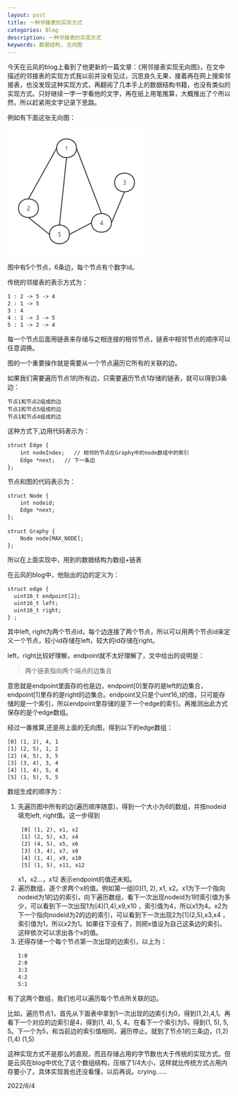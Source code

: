 ```yaml
---
layout: post
title: 一种邻接表的实现方式
categories: Blog
description: 一种邻接表的实现方式
keywords: 数据结构, 无向图
---
```



  今天在云风的blog上看到了他更新的一篇文章：《用邻接表实现无向图》，在文中描述的邻接表的实现方式我以前并没有见过，沉思良久无果，接着再在网上搜索邻接表，也没发现这种实现方式，再翻阅了几本手上的数据结构书籍，也没有类似的实现方式。只好继续一字一字看他的文字，再在纸上用笔推算，大概推出了个所以然，所以赶紧用文字记录下思路。

  例如有下面这张无向图：

![](/images/posts/blog/a_undirected_map.png)

图中有5个节点，6条边，每个节点有个数字id。

传统的邻接表的表示方式为：

```
1 : 2 -> 5 -> 4
2 : 1 -> 5
3 : 4
4 : 1 -> 3 -> 5
5 : 1 -> 2 -> 4
```
每一个节点后面用链表来存储与之相连接的相邻节点，链表中相邻节点的顺序可以任意调换。

图的一个重要操作就是需要从一个节点遍历它所有的关联的边。

如果我们需要遍历节点1的所有边，只需要遍历节点1存储的链表，就可以得到3条边：
```
节点1和节点2组成的边
节点1和节点5组成的边
节点1和节点4组成的边
```
这种方式下,边用代码表示为：

```
struct Edge {
    int nodeIndex;   // 相邻的节点在Graphy中的node数组中的索引
    Edge *next;   // 下一条边
};
```
节点和图的代码表示为：
```
struct Node {
    int nodeid;
    Edge *next;
};

struct Graphy {
    Node node[MAX_NODE];  
};
```
所以在上面实现中，用到的数据结构为数组+链表

在云风的blog中，他贴出的边的定义为：
```
struct edge {
  uint16_t endpoint[2];
  uint16_t left;
  uint16_t right;
} ;
```
其中left, right为两个节点id，每个边连接了两个节点，所以可以用两个节点id来定义一个节点，较小id存储在left，较大的id存储在right。

left，right比较好理解，endpoint就不太好理解了，文中给出的说明是：
> 两个链表指向两个端点的边集合

意思就是endpoint里面存的也是边，endpoint[0]里存的是left的边集合，endpoint[1]里存的是right的边集合。endpoint又只是个uint16_t的值，只可能存储的是一个索引，所以endpoint里存储的是下一个edge的索引。再推测出此方式保存的是个edge数组。

经过一番推算,还是用上面的无向图，得到以下的edge数组：
```
[0] (1, 2), 4, 1
[1] (2, 5), 1, 2
[2] (4, 5), 3, 5
[3] (3, 4), 3, 4
[4] (1, 4), 5, 4
[5] (1, 5), 5, 5
```
数组生成的顺序为：

1. 先遍历图中所有的边(遍历顺序随意)，得到一个大小为6的数组，并按nodeid填充left, right值。这一步得到
   ```
    [0] (1, 2), x1, x2
    [1] (2, 5), x3, x4
    [2] (4, 5), x5, x6
    [3] (3, 4), x7, x8
    [4] (1, 4), x9, x10
    [5] (1, 5), x11, x12
   ```
   x1，x2...，x12 表示endpoint的值还未知。
2. 遍历数组，逐个求两个x的值。例如第一组\[0](1, 2), x1, x2。x1为下一个指向nodeid为1的边的索引，向下遍历数组，看下一次出现nodeid为1时索引值为多少，可以看到下一次出现1为\[4](1,4),x9,x10 ，索引值为4，所以x1为4。x2为下一个指向nodeid为2的边的索引，可以看到下一次出现2为\[1](2,5),x3,x4 ，索引值为1，所以x2为1。如果往下没有了，则把x值设为自己这条边的索引。这样依次可以求出各个x的值。
3. 还得存储一个每个节点第一次出现的边索引，以上为：
   ```
   1:0
   2:0
   3:3
   4:2
   5:1
   ```

有了这两个数组，我们也可以遍历每个节点所关联的边。

比如，遍历节点1，首先从下面表中拿到1一次出现的边索引为0，得到(1,2),4,1。再看下一个对应的边索引是4，得到(1, 4), 5, 4。在看下一个索引为5，得到(1, 5), 5, 5。下一个为5，和当前边的索引值相同，遍历停止。就到了节点1的三条边，(1,2)  (1,4)  (1,5)

这种实现方式不是那么的直观，而且存储占用的字节数也大于传统的实现方式。但是云风在blog中优化了这个数组结构，压缩了1/4大小，这样就比传统方式占用内存要小了。具体实现我也还没看懂，以后再说。crying......

2022/6/4